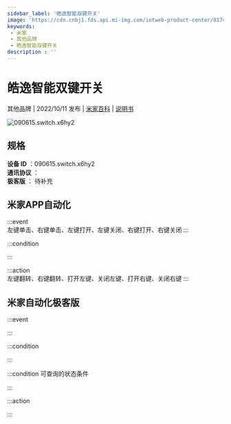 ```yaml
---
sidebar_label: '皓逸智能双键开关'
image: 'https://cdn.cnbj1.fds.api.mi-img.com/iotweb-product-center/8174173a286ef2fc3eef331dedb380ff_1663300108529.png?GalaxyAccessKeyId=AKVGLQWBOVIRQ3XLEW&Expires=9223372036854775807&Signature=ex/FaZR3S7X/wc7QForwGv4/pDw='
keywords: 
 - 米家
 - 其他品牌
 - 皓逸智能双键开关
description : ''
---
```

# 皓逸智能双键开关

其他品牌 | 2022/10/11 发布 | [米家百科](https://home.mi.com/webapp/content/baike/product/index.html?model=090615.switch.x6hy2) | [说明书](https://home.mi.com/views/introduction.html?model=090615.switch.x6hy2&region=cn)

![090615.switch.x6hy2](https://cdn.cnbj1.fds.api.mi-img.com/iotweb-product-center/8174173a286ef2fc3eef331dedb380ff_1663300108529.png?GalaxyAccessKeyId=AKVGLQWBOVIRQ3XLEW&Expires=9223372036854775807&Signature=ex/FaZR3S7X/wc7QForwGv4/pDw=)

## 规格  
> 
**设备 ID** ：090615.switch.x6hy2  
**通讯协议** ：  
**极客版**  ： 待补充 


## 米家APP自动化  

:::event  
左键单击、右键单击、左键打开、左键关闭、右键打开、右键关闭
:::

:::condition  

:::

:::action   
左键翻转、右键翻转、打开左键、关闭左键、打开右键、关闭右键
:::

## 米家自动化极客版  

:::event  

:::

:::condition  

:::

:::condition 可查询的状态条件  

:::

:::action  

:::

        

